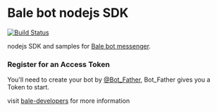 # Bale bot nodejs SDK
[![Build Status](https://avatars1.githubusercontent.com/u/35299314?s=200&v=4)](https://github.com/balemessenger)

nodejs SDK and samples for [Bale bot messenger](https://developers.bale.ai).


### Register for an Access Token

You'll need to create your bot by [@Bot_Father](https://web.bale.ai/), Bot_Father gives you a Token to start.

visit [bale-developers](https://developers.bale.ai) for more information
